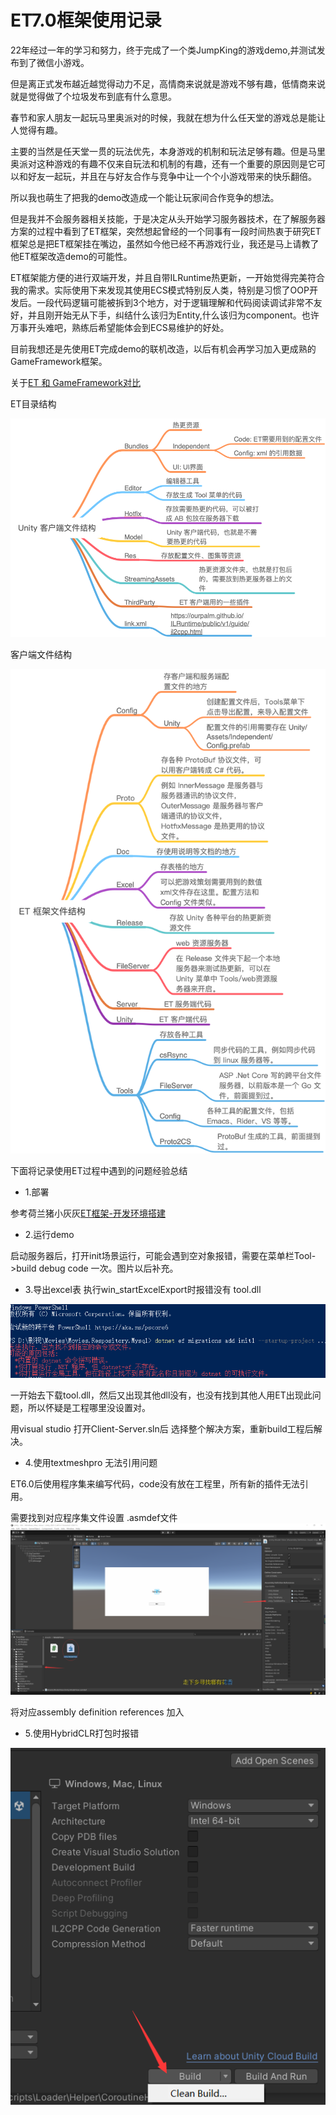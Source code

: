 # ET7.0框架使用记录

22年经过一年的学习和努力，终于完成了一个类JumpKing的游戏demo,并测试发布到了微信小游戏。

但是离正式发布越近越觉得动力不足，高情商来说就是游戏不够有趣，低情商来说就是觉得做了个垃圾发布到底有什么意思。

春节和家人朋友一起玩马里奥派对的时候，我就在想为什么任天堂的游戏总是能让人觉得有趣。

主要的当然是任天堂一贯的玩法优先，本身游戏的机制和玩法足够有趣。但是马里奥派对这种游戏的有趣不仅来自玩法和机制的有趣，还有一个重要的原因则是它可以和好友一起玩，并且在与好友合作与竞争中让一个个小游戏带来的快乐翻倍。

所以我也萌生了把我的demo改造成一个能让玩家间合作竞争的想法。

但是我并不会服务器相关技能，于是决定从头开始学习服务器技术，在了解服务器方案的过程中看到了ET框架，突然想起曾经的一个同事有一段时间热衷于研究ET框架总是把ET框架挂在嘴边，虽然如今他已经不再游戏行业，我还是马上请教了他ET框架改造demo的可能性。

ET框架能方便的进行双端开发，并且自带ILRuntime热更新，一开始觉得完美符合我的需求。实际使用下来发现其使用ECS模式特别反人类，特别是习惯了OOP开发后。一段代码逻辑可能被拆到3个地方，对于逻辑理解和代码阅读调试非常不友好，并且刚开始无从下手，纠结什么该归为Entity,什么该归为component。也许万事开头难吧，熟练后希望能体会到ECS易维护的好处。

目前我想还是先使用ET完成demo的联机改造，以后有机会再学习加入更成熟的GameFramework框架。

关于[ET 和 GameFramework对比](https://blog.csdn.net/yupu56/article/details/106993157)

ET目录结构

![ET目录结构](https://github.com/h87545645/Blog/blob/main/unity3d/img/ET.png)

客户端文件结构

![客户端文件结构](https://github.com/h87545645/Blog/blob/main/unity3d/img/ET_Client.png)

下面将记录使用ET过程中遇到的问题经验总结


* 1.部署

参考荷兰猪小灰灰[ET框架-开发环境搭建](https://blog.csdn.net/m0_48781656/article/details/123012935)

* 2.运行demo

启动服务器后，打开init场景运行，可能会遇到空对象报错，需要在菜单栏Tool->build debug code 一次。图片以后补充。

* 3.导出excel表 执行win_startExcelExport时报错没有 tool.dll 


![win_startExcelExport](https://github.com/h87545645/Blog/blob/main/unity3d/img/ET_excel_err.png "win_startExcelExport")

一开始去下载tool.dll，然后又出现其他dll没有，也没有找到其他人用ET出现此问题，所以怀疑是工程哪里没设置对。

用visual studio 打开Client-Server.sln后 选择整个解决方案，重新build工程后解决。

* 4.使用textmeshpro 无法引用问题

ET6.0后使用程序集来编写代码，code没有放在工程里，所有新的插件无法引用。

需要找到对应程序集文件设置 .asmdef文件
![asmdef文件](https://github.com/h87545645/Blog/blob/main/unity3d/img/asmdef文件.png "asmdef文件")

将对应assembly definition references 加入

* 5.使用HybridCLR打包时报错



![cleanBuild](https://github.com/h87545645/Blog/blob/main/unity3d/img/cleanBuild.png)

